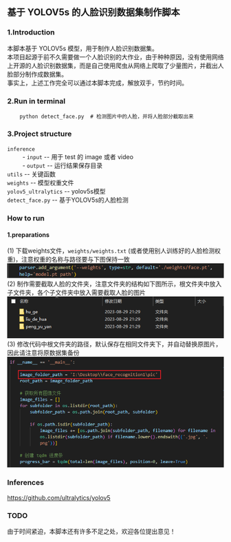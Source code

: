 ## 基于 YOLOV5s 的人脸识别数据集制作脚本

### 1.Introduction
本脚本基于 YOLOV5s 模型，用于制作人脸识别数据集。  
本项目起源于前不久需要做一个人脸识别的大作业，由于种种原因，没有使用网络上开源的人脸识别数据集，而是自己使用爬虫从网络上爬取了少量图片，并截出人脸部分制作成数据集。  
事实上，上述工作完全可以通过本脚本完成，解放双手，节约时间。


### 2.Run in terminal
``` 
    python detect_face.py  # 检测图片中的人脸，并将人脸部分截取出来
```

### 3.Project structure

`inference`  
&nbsp;&nbsp;&nbsp;&nbsp;&nbsp;&nbsp;&nbsp;&nbsp;    - `input`        -- 用于 test 的 image 或者 video  
&nbsp;&nbsp;&nbsp;&nbsp;&nbsp;&nbsp;&nbsp;&nbsp;    - `output`       -- 运行结果保存目录   
`utils`              -- 关键函数  
`weights`            -- 模型权重文件  
`yolov5_ultralytics` -- yolov5s模型  
`detect_face.py`     -- 基于YOLOV5s的人脸检测  
 

### How to run
#### 1.preparations  
(1) 下载weights文件，`weights/weights.txt` (或者使用别人训练好的人脸检测权重)，注意权重的名称与路径要与下图保持一致   
![Alt text](data/image.png)  
(2) 制作需要截取人脸的文件夹，注意文件夹的结构如下图所示，根文件夹中放入子文件夹，各个子文件夹中放入需要截取人脸的图片  
![Alt text](data/image-2.png)  
(3) 修改代码中根文件夹的路径，默认保存在相同文件夹下，并自动替换原图片，因此请注意将原数据集备份
![Alt text](data/image-1.png)
### Inferences 
https://github.com/ultralytics/yolov5 


### TODO
由于时间紧迫，本脚本还有许多不足之处，欢迎各位提出意见！  




